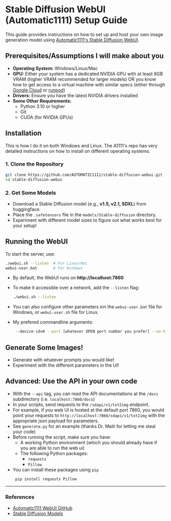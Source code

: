 # Stable Diffusion WebUI (Automatic1111) Setup Guide

This guide provides instructions on how to set up and host your own image generation model using [Automatic1111's Stable Diffusion WebUI](https://github.com/AUTOMATIC1111/stable-diffusion-webui).

## Prerequisites/Assumptions I will make about you

- **Operating System:** Windows/Linux/Mac
- **GPU:** Either your system has a dedicated NVIDIA GPU with at least 8GB VRAM (higher VRAM recommended for larger models) OR you know how to get access to a virtual machine with similar specs (either through [Google Cloud](https://cloud.google.com/gpu) or [runpod](https://www.runpod.io/))
- **Drivers:** Ensure you have the latest NVIDIA drivers installed
- **Some Other Requirements:**
  - Python 3.10 or higher
  - Git
  - CUDA (for NVIDIA GPUs)

## Installation

This is how I do it on both Windows and Linux. The A1111's repo has very detailed instructions on how to install on different operating systems.

### 1. Clone the Repository
```sh
git clone https://github.com/AUTOMATIC1111/stable-diffusion-webui.git
cd stable-diffusion-webui
```

### 2. Get Some Models
- Download a Stable Diffusion model (e.g., **v1.5, v2.1, SDXL**) from huggingface.
- Place the `.safetensors` file in the `models/Stable-diffusion` directory.
- Experiment with different model sizes to figure out what works best for your setup!

## Running the WebUI
To start the server, use:
```sh
./webui.sh --listen  # For Linux/Mac
webui-user.bat       # For Windows
```
- By default, the WebUI runs on **http://localhost:7860**
- To make it accessible over a network, add the `--listen` flag:
  ```sh
  ./webui.sh --listen
  ```
- You can also configure other parameters inn the `webui-user.bat` file for Windows, or `webui-user.sh` file for Linux.

- My prefered commandline arguments:
   ```sh
    --device-id=0 --port [whatever OPEN port number you prefer] --no-half-vae --xformers --listen --api
   ```

## Generate Some Images!

- Generate with whatever prompts you would like!
- Experiment with the different parameters in the UI!

## Advanced: Use the API in your own code

- With the `--api` tag, you can read the API documentations at the `/docs` subdirectory (i.e. `localhost:7860/docs`)
- In your scripts, send requests to the `/sdapi/v1/txt2img` endpoint.
- For example, if you web UI is hosted at the default port 7860, you would point your requests to `http://localhost:7860/sdapi/v1/txt2img` with the appropriate json payload for parameters.
- See `generate.py` for an example (thanks Dr. Maiti for letting me steal your code)
- Before running the script, make sure you have:
  - A working Python environment (which you should already have if you are able to run the web ui)
  - The following Python packages:
    - `requests`
    - `Pillow`
- You can install these packages using `pip`
   ```sh
    pip install requests Pillow
    ```

---

### References
- [Automatic1111 WebUI GitHub](https://github.com/AUTOMATIC1111/stable-diffusion-webui)
- [Stable Diffusion Models](https://huggingface.co/stabilityai)
